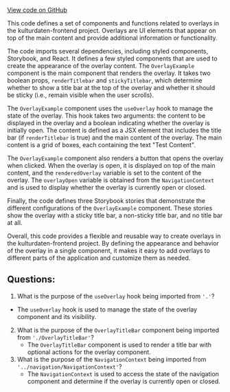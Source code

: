 [View code on GitHub](https://github.com/technologiestiftung/kulturdaten-frontend/blob/master/components/overlay/story.tsx)

This code defines a set of components and functions related to overlays in the kulturdaten-frontend project. Overlays are UI elements that appear on top of the main content and provide additional information or functionality. 

The code imports several dependencies, including styled components, Storybook, and React. It defines a few styled components that are used to create the appearance of the overlay content. The `OverlayExample` component is the main component that renders the overlay. It takes two boolean props, `renderTitlebar` and `stickyTitlebar`, which determine whether to show a title bar at the top of the overlay and whether it should be sticky (i.e., remain visible when the user scrolls). 

The `OverlayExample` component uses the `useOverlay` hook to manage the state of the overlay. This hook takes two arguments: the content to be displayed in the overlay and a boolean indicating whether the overlay is initially open. The content is defined as a JSX element that includes the title bar (if `renderTitlebar` is true) and the main content of the overlay. The main content is a grid of boxes, each containing the text "Test Content". 

The `OverlayExample` component also renders a button that opens the overlay when clicked. When the overlay is open, it is displayed on top of the main content, and the `renderedOverlay` variable is set to the content of the overlay. The `overlayOpen` variable is obtained from the `NavigationContext` and is used to display whether the overlay is currently open or closed. 

Finally, the code defines three Storybook stories that demonstrate the different configurations of the `OverlayExample` component. These stories show the overlay with a sticky title bar, a non-sticky title bar, and no title bar at all. 

Overall, this code provides a flexible and reusable way to create overlays in the kulturdaten-frontend project. By defining the appearance and behavior of the overlay in a single component, it makes it easy to add overlays to different parts of the application and customize them as needed.
## Questions: 
 1. What is the purpose of the `useOverlay` hook being imported from `'.'`?
   - The `useOverlay` hook is used to manage the state of the overlay component and its visibility.
2. What is the purpose of the `OverlayTitleBar` component being imported from `'./OverlayTitleBar'`?
   - The `OverlayTitleBar` component is used to render a title bar with optional actions for the overlay component.
3. What is the purpose of the `NavigationContext` being imported from `'../navigation/NavigationContext'`?
   - The `NavigationContext` is used to access the state of the navigation component and determine if the overlay is currently open or closed.